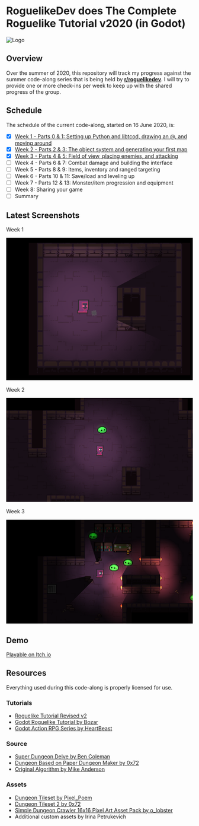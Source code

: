 # RoguelikeDev does The Complete Roguelike Tutorial v2020 (in Godot)

![Logo](https://i.imgur.com/sgsO37A.png)

## Overview

Over the summer of 2020, this repository will track my progress against the summer code-along series that is being held by **[r/roguelikedev](https://old.reddit.com/r/roguelikedev)**.  I will try to provide one or more check-ins per week to keep up with the shared progress of the group.

## Schedule

The schedule of the current code-along, started on 16 June 2020, is:

- [x] [Week 1 - Parts 0 & 1: Setting up Python and libtcod, drawing an @, and moving around](https://old.reddit.com/r/roguelikedev/comments/ha1zty/so_it_begins_roguelikedev_does_the_complete/)
- [x] [Week 2 - Parts 2 & 3: The object system and generating your first map](https://old.reddit.com/r/roguelikedev/comments/he3lfo/roguelikedev_does_the_complete_roguelike_tutorial/)
- [x] [Week 3 - Parts 4 & 5: Field of view, placing enemies, and attacking](https://old.reddit.com/r/roguelikedev/comments/hif9df/roguelikedev_does_the_complete_roguelike_tutorial/)
- [ ] Week 4 - Parts 6 & 7: Combat damage and building the interface
- [ ] Week 5 - Parts 8 & 9: Items, inventory and ranged targeting
- [ ] Week 6 - Parts 10 & 11: Save/load and leveling up
- [ ] Week 7 - Parts 12 & 13: Monster/item progression and equipment
- [ ] Week 8: Sharing your game
- [ ] Summary

## Latest Screenshots

Week 1

![Week1](Images/week1.gif?raw=true)

Week 2

![Week2](Images/week2.png?raw=true)

Week 3

![Week3](Images/week3.png?raw=true)

## Demo

[Playable on Itch.io](https://berubejd.itch.io/roguelike)

## Resources

Everything used during this code-along is properly licensed for use.

### Tutorials

- [Roguelike Tutorial Revised v2](http://rogueliketutorials.com/tutorials/tcod/v2/)
- [Godot Roguelike Tutorial by Bozar](https://github.com/Bozar/GodotRoguelikeTutorial/wiki)
- [Godot Action RPG Series by HeartBeast](https://www.youtube.com/playlist?list=PL9FzW-m48fn2SlrW0KoLT4n5egNdX-W9a)

### Source

- [Super Dungeon Delve by Ben Coleman](https://github.com/benc-uk/super-dungeon-delve)
- [Dungeon Based on Paper Dungeon Maker by 0x72](https://0x72.itch.io/paperdungeonmaker)
- [Original Algorithm by Mike Anderson](http://www.roguebasin.com/index.php?title=Dungeon-Building_Algorithm)

### Assets

- [Dungeon Tileset by Pixel_Poem](https://pixel-poem.itch.io/dungeon-assetpuck)
- [Dungeon Tileset 2 by 0x72](https://0x72.itch.io/dungeontileset-ii)
- [Simple Dungeon Crawler 16x16 Pixel Art Asset Pack by o_lobster](https://o-lobster.itch.io/simple-dungeon-crawler-16x16-pixel-pack)
- Additional custom assets by Irina Petrukevich
